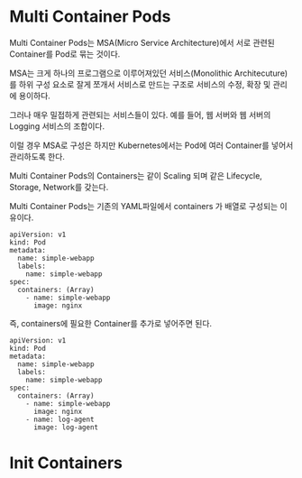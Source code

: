 # Multi Container Pods

Multi Container Pods는 MSA(Micro Service Architecture)에서 서로 관련된 Container를 Pod로 묶는 것이다.

MSA는 크게 하나의 프로그램으로 이루어져있던 서비스(Monolithic Architecuture)를 하위 구성 요소로 잘게 쪼개서 서비스로 만드는 구조로 서비스의 수정, 확장 및 관리에 용이하다.

그러나 매우 밀접하게 관련되는 서비스들이 있다. 예를 들어, 웹 서버와 웹 서버의 Logging 서비스의 조합이다.

이럴 경우 MSA로 구성은 하지만 Kubernetes에서는 Pod에 여러 Container를 넣어서 관리하도록 한다.

Multi Container Pods의 Containers는 같이 Scaling 되며 같은 Lifecycle, Storage, Network를 갖는다.

Multi Container Pods는 기존의 YAML파일에서 containers 가 배열로 구성되는 이유이다.

```
apiVersion: v1
kind: Pod
metadata:
  name: simple-webapp
  labels:
    name: simple-webapp
spec:
  containers: (Array)
    - name: simple-webapp 
      image: nginx
```

즉, containers에 필요한 Container를 추가로 넣어주면 된다.

```
apiVersion: v1
kind: Pod
metadata:
  name: simple-webapp
  labels:
    name: simple-webapp
spec:
  containers: (Array)
    - name: simple-webapp 
      image: nginx
    - name: log-agent
      image: log-agent
```

# Init Containers

